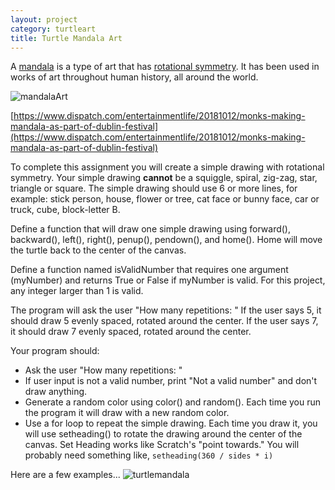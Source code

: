 ```yaml
---
layout: project
category: turtleart
title: Turtle Mandala Art
---
```

A [mandala](https://en.wikipedia.org/wiki/Mandala) is a type of art that has [rotational symmetry](https://en.wikipedia.org/wiki/Rotational_symmetry). It has been used in works of art throughout human history, all around the world.

![mandalaArt](/apcsp/turtleart/mandala.PNG)

[https://www.dispatch.com/entertainmentlife/20181012/monks-making-mandala-as-part-of-dublin-festival](https://www.dispatch.com/entertainmentlife/20181012/monks-making-mandala-as-part-of-dublin-festival)

To complete this assignment you will create a simple drawing with rotational symmetry. Your simple drawing **cannot** be a squiggle, spiral, zig-zag, star, triangle or square. The simple drawing should use 6 or more lines, for example: stick person, house, flower or tree, cat face or bunny face, car or truck, cube, block-letter B.

Define a function that will draw one simple drawing using forward(), backward(), left(), right(), penup(), pendown(), and home(). Home will move the turtle back to the center of the canvas.

Define a function named isValidNumber that requires one argument (myNumber) and returns True or False if myNumber is valid. For this project, any integer larger than 1 is valid.

The program will ask the user "How many repetitions: " If the user says 5, it should draw 5 evenly spaced, rotated around the center. If the user says 7, it should draw 7 evenly spaced, rotated around the center.

Your program should:

- Ask the user "How many repetitions: "
- If user input is not a valid number, print "Not a valid number" and don't draw anything.
- Generate a random color using color() and random(). Each time you run the program it will draw with a new random color.
- Use a for loop to repeat the simple drawing. Each time you draw it, you will use setheading() to rotate the drawing around the center of the canvas. Set Heading works like Scratch's "point towards." You will probably need something like, ```setheading(360 / sides * i)```


Here are a few examples...
![turtlemandala](/apcsp/turtleart/TurtleMandala.PNG)
